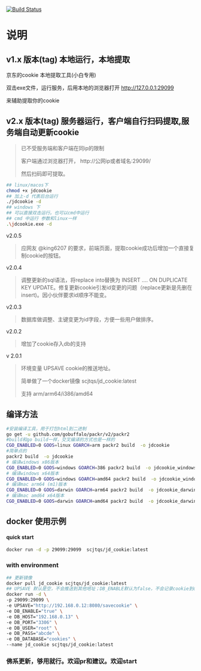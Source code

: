 [![Build Status](https://drone.pi.scjtqs.com:8443/api/badges/scjtqs/jd_cookie/status.svg)](https://drone.pi.scjtqs.com:8443/scjtqs/jd_cookie)
# 说明

## v1.x 版本(tag) 本地运行，本地提取
京东的cookie 本地提取工具(小白专用) 

双击exe文件，运行服务，后用本地的浏览器打开 http://127.0.0.1:29099

来辅助提取你的cookie

## v2.x 版本(tag) 服务器运行，客户端自行扫码提取,服务端自动更新cookie
> 已不受服务端和客户端在同ip的限制
> 
> 客户端通过浏览器打开， http://公网ip或者域名:29099/
> 
> 然后扫码即可提取。
>
> 
```bash
## linux/macos下
chmod +x jdcookie
## 加上-d 代表后台运行
./jdcookie -d
## windows 下
## 可以直接双击运行。也可以cmd中运行
## cmd 中运行 参数和linux一样
.\jdcookie.exe -d
```
v2.0.5
> 应网友 @king6207 的要求，前端页面，提取cookie成功后增加一个直接复制cookie的按钮。
> 


v2.0.4
> 调整更新的sql语法，将replace into替换为 INSERT .... ON DUPLICATE KEY UPDATE。修复更新cookie引发id变更的问题（replace更新是先删在insert)。因小伙伴要求id顺序不能变。 

v2.0.3
> 数据库做调整、主键变更为id字段，方便一些用户做排序。

v2.0.2
> 增加了cookie存入db的支持

v 2.0.1
> 环境变量 UPSAVE cookie的推送地址。
>
> 简单做了一个docker镜像 scjtqs/jd_cookie:latest 
> 
> 支持  arm/arm64/i386/amd64

## 编译方法
```bash
#安装编译工具，用于打包html到二进制
go get -u github.com/gobuffalo/packr/v2/packr2
#build和go build一样，交叉编译的方式也是一样的
CGO_ENABLED=0 GOOS=linux GOARCH=arm packr2 build  -o jdcookie
#简单点的
packr2 build  -o jdcookie
# 编译windows x86版本
CGO_ENABLED=0 GOOS=windows GOARCH=386 packr2 build  -o jdcookie_windows_x86.exe
# 编译windows x64版本
CGO_ENABLED=0 GOOS=windows GOARCH=amd64 packr2 build  -o jdcookie_windows_x64.exe
# 编译mac arm64 (m1)版本
CGO_ENABLED=0 GOOS=darwin GOARCH=arm64 packr2 build  -o jdcookie_darwin_arm64
# 编译mac amd64 x64版本
CGO_ENABLED=0 GOOS=darwin GOARCH=amd64 packr2 build  -o jdcookie_darwin_x64
```

## docker 使用示例

#### quick start
```bash
docker run -d -p 29099:29099  scjtqs/jd_cookie:latest
```

### with environment
```bash
## 更新镜像
docker pull jd_cookie scjtqs/jd_cookie:latest
## UPSAVE 默认是空，不会推送到其他地址；DB_ENABLE默认为false，不会记录cookie到db。
docker run -d \
-p 29099:29099 \
-e UPSAVE="http://192.168.0.12:8080/savecookie" \
-e DB_ENABLE="true" \
-e DB_HOST="192.168.0.13" \
-e DB_PORT="3306" \
-e DB_USER="root" \
-e DB_PASS="abcde" \
-e DB_DATABASE="cookies" \
--name jd_cookie scjtqs/jd_cookie:latest
```

### 佛系更新，够用就行。欢迎pr和建议。欢迎start
